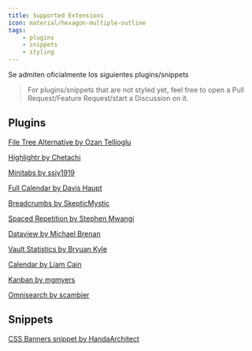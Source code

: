 ```yaml
---
title: Supported Extensions
icon: material/hexagon-multiple-outline
tags:
    - plugins
    - snippets
    - styling
---
```


Se admiten oficialmente los siguientes plugins/snippets
> For plugins/snippets that are not styled yet, feel free to
> open a Pull Request/Feature Request/start a Discussion on it.

## Plugins

[File Tree Alternative by Ozan Tellioglu](https://github.com/ozntel/file-tree-alternative)

[Highlightr by Chetachi](https://github.com/chetachiezikeuzor/Highlightr-Plugin)

[Minitabs by ssjy1919](https://github.com/ssjy1919/Obsidian-minitabs)

[Full Calendar by Davis Haupt](https://github.com/obsidian-community/obsidian-full-calendar)

[Breadcrumbs by SkepticMystic](https://github.com/SkepticMystic/breadcrumbs)

[Spaced Repetition by Stephen Mwangi](https://github.com/st3v3nmw/obsidian-spaced-repetition)

[Dataview by Michael Brenan](https://github.com/blacksmithgu/obsidian-dataview)

[Vault Statistics by Bryuan Kyle](https://github.com/bkyle/obsidian-vault-statistics-plugin)

[Calendar by Liam Cain](https://github.com/liamcain/obsidian-calendar-plugin)

[Kanban by mgmyers](https://github.com/mgmeyers/obsidian-kanban)

[Omnisearch by scambier](https://github.com/scambier/obsidian-omnisearch)

## Snippets

[CSS Banners snippet by HandaArchitect](https://github.com/HandaArchitect/obsidian-banner-snippet)
